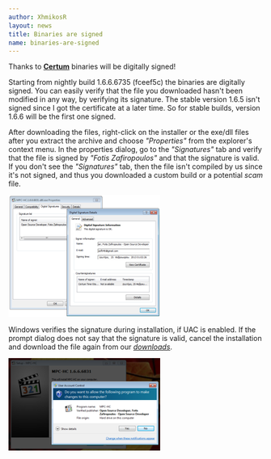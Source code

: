 ```yaml
---
author: XhmikosR
layout: news
title: Binaries are signed
name: binaries-are-signed
---
```


Thanks to **[Certum](http://www.certum.eu/certum/cert,eindex_en.xml)** binaries will be digitally signed!

Starting from nightly build 1.6.6.6735 (fceef5c) the binaries are digitally
signed. You can easily verify that the file you downloaded hasn't been modified
in any way, by verifying its signature. The stable version 1.6.5 isn't signed
since I got the certificate at a later time. So for stable builds, version
1.6.6 will be the first one signed.


After downloading the files, right-click on the installer or the exe/dll files
after you extract the archive and choose *"Properties"* from the explorer's
context menu. In the properties dialog, go to the *"Signatures"* tab and verify
that the file is signed by *"Fotis Zafiropoulos"* and that the signature
is valid. If you don't see the *"Signatures"* tab, then the file isn't
compiled by us since it's not signed, and thus you downloaded a custom build
or a potential *scam* file.

<div class="col-sm-12 hidden-xs">
    <a class="fancybox-thumb" data-fancybox-group="gallery" href="/assets/img/news/properties-signature.png" title="Explorer Properties Signature tab">
        <img src="/assets/img/news/properties-signature-thumb.png" alt="Properties Signature" width="300" height="241">
    </a>
</div>

Windows verifies the signature during installation, if UAC is enabled.
If the prompt dialog does not say that the signature is valid, cancel the
installation and download the file again from our [*downloads*](/downloads/).

<div class="col-sm-12 hidden-xs">
    <a class="fancybox-thumb" data-fancybox-group="gallery" href="/assets/img/news/install-uac.png" title="Install UAC prompt">
        <img src="/assets/img/news/install-uac-thumb.png" alt="Install UAC prompt" width="300" height="183">
    </a>
</div>
